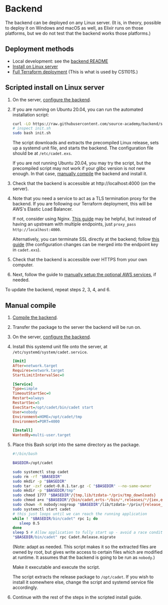 # Backend

The backend can be deployed on any Linux server. (It is, in theory, possible to
deploy it on Windows and macOS as well, as Elixir runs on those platforms, but
we do not test that the backend works those platforms.)

## Deployment methods

- Local development: see the [backend README](https://github.com/source-academy/backend#developer-setup)
- [Install on Linux server](#install-on-linux-server)
- [Full Terraform deployment](terraform.md) (This is what is used by CS1101S.)

## Scripted install on Linux server

1. On the server, [configure the backend](shared.md#configuring-the-backend).

2. If you are running on Ubuntu 20.04, you can run the automated installation script:

   ```bash
   curl -LO https://raw.githubusercontent.com/source-academy/backend/stable/deployment/init.sh
   # inspect init.sh
   sudo bash init.sh
   ```

   The script downloads and extracts the precompiled Linux release, sets up a systemd unit file, and starts the backend.
   The configuration file should be at `/etc/cadet.exs`.

   If you are not running Ubuntu 20.04, you may try the script, but the precompiled script may not work if your glibc
   version is not new enough. In that case, [manually compile](#manual-compile) the backend and install it.

3. Check that the backend is accessible at http://localhost:4000 (on the server).

4. Note that you need a service to act as a TLS termination proxy for the backend. If you are following our Terraform
   deployment, this will be AWS's Elastic Load Balancer.

   If not, consider using Nginx. [This
   guide](https://www.digitalocean.com/community/tutorials/how-to-set-up-nginx-load-balancing-with-ssl-termination) may
   be helpful, but instead of having an upstream with multiple endpoints, just `proxy_pass http://localhost:4000`.

   Alternatively, you can terminate SSL directly at the backend; follow [this
   guide](https://hexdocs.pm/phoenix/using_ssl.html) (the configuration changes can be merged into the endpoint key in
   `cadet.exs`).

5. Check that the backend is accessible over HTTPS from your own computer.

6. Next, follow the guide to [manually setup the optional AWS services](aws-manual.md), if needed.

To update the backend, repeat steps 2, 3, 4, and 6.

## Manual compile

1. [Compile the backend](shared.md#compiling-the-backend).

2. Transfer the package to the server the backend will be run on.

3. On the server, [configure the backend](shared.md#configuring-the-backend).

4. Install this systemd unit file onto the server, at `/etc/systemd/system/cadet.service`.

   ```ini
   [Unit]
   After=network.target
   Requires=network.target
   StartLimitIntervalSec=0

   [Service]
   Type=simple
   TimeoutStartSec=0
   Restart=always
   RestartSec=5
   ExecStart=/opt/cadet/bin/cadet start
   User=nobody
   Environment=HOME=/opt/cadet/tmp
   Environment=PORT=4000

   [Install]
   WantedBy=multi-user.target
   ```

5. Place this Bash script into the same directory as the package.

   ```bash
   #!/bin/bash

   BASEDIR=/opt/cadet

   sudo systemctl stop cadet
   sudo rm -rf "$BASEDIR"
   sudo mkdir -p "$BASEDIR"
   sudo tar -zxf cadet-0.0.1.tar.gz -C "$BASEDIR" --no-same-owner
   sudo mkdir -p "$BASEDIR/tmp"
   sudo chmod 1777 "$BASEDIR"/{tmp,lib/tzdata-*/priv/tmp_downloads}
   sudo chmod a+x "$BASEDIR"/{bin/cadet,erts-*/bin/*,releases/*/{iex,elixir}}
   sudo chown -R nobody:nogroup "$BASEDIR"/lib/tzdata-*/priv/{release_ets,latest_remote_poll.txt}
   sudo systemctl start cadet
   # this just loops until we can reach the running application
   while ! "$BASEDIR/bin/cadet" rpc 1; do
      sleep 0.5
   done
   sleep 5 # Allow application to fully start up - avoid a race condition
   "$BASEDIR/bin/cadet" rpc Cadet.Release.migrate
   ```

   (Note: adapt as needed. This script makes it so the extracted files are owned by root, but gives write access to
   certain files which are modified at runtime. It assumes that the backend is going to be run as `nobody`.)

   Make it executable and execute the script.

   The script extracts the release package to `/opt/cadet`. If you wish to install it somewhere else, change the script
   and systemd service file accordingly.

6. Continue with the rest of the steps in the scripted install guide.
